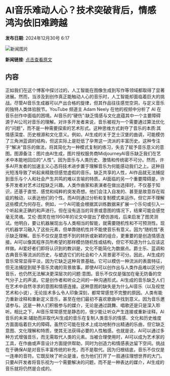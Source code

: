 # AI音乐难动人心？技术突破背后，情感鸿沟依旧难跨越

**发布日期**: 2024年12月30号 6:17

![新闻图片](https://pic.chinaz.com/picmap/202305191742080959_1.jpg)

**新闻链接**: [点击查看原文](https://www.aibase.com/zh/news/14351)

## 内容

正如我们在这个博客中探讨过的，人工智能在图像生成到写作等领域都取得了显著进展。然而，当涉及到创作真正能触动人心的音乐时，人工智能却面临着巨大的挑战。尽管AI音乐生成器可以产出合格的旋律，但其作品往往感觉空洞，与定义音乐的独特人类体验脱节。YouTube 频道主 Adam Neely 在他的视频中分析了 AI 在音乐创作中面临的困境。AI音乐的“硬伤”:缺乏情感与文化底蕴其中一个主要障碍源于AI公司对音乐的理解。对许多开发者来说，音乐被视为一个需要通过算法优化的“问题”，而不是一种需要探索的艺术形式。这种思维方式剥夺了音乐的本质:其情感深度、历史根源和文化意义。例如，AI生成的关于芝士汉堡的曲调，可能模仿了三角洲蓝调的结构，但这实际上是贬低了孕育这一流派的丰富历史。这种专注于“解决”音乐的做法，将其简化为一种模式复制的练习，失去了赋予音乐意义的意图。图源备注：图片由AI生成，图片授权服务商MidjourneyAI音乐缺乏我们在艺术中本能地回应的“人性”。因为音乐与人类历史、激情和传统密不可分。然而，许多AI开发者的加速主义心态将技术进步置于理解音乐为何能感动我们之上。这种目光短浅导致了听起来精致但感觉虚假的音乐。缺乏共享的人性，AI作品就无法捕捉到音乐与个人和社会产生共鸣的难以言喻的特质。AI面临的另一个重要障碍是，许多开发者对艺术过程缺乏兴趣。人类作曲家和表演者在做出选择时，不仅基于知识，还基于直觉、感觉和纯粹的突发奇想。他们会注入自发的、甚至是故意存在瑕疵的触动，以表达他们的个性。而AI则通过分析和复制模式来运作。但它并不理解这些模式为何存在。例如，一个AI可能会根据其训练数据来扩展一个乐句或引入一个听起来正确的和声进行。但在没有适当的背景或意图的情况下，结果可能会感觉毫无灵魂。艾伦·图灵在他1950年的论文中提出了模仿游戏，后来启发了图灵测试。他明白，要让机器展现出与人类相当的智能，就需要随机性和不可预测性。现代机器学习融入了这些元素，但单靠随机性并不能使音乐有意义。因为“随机性”表示缺乏理解。音乐不仅仅是意想不到的转折或新颖的组合，更重要的是创造情感连接。AI可以像其程序员所希望的那样模仿随机性或结构，但它不知道为什么应该这样做。AI爱好者们即将认识到的教训是，文化不能简化为数据点。爵士乐、蓝调和古典音乐等流派的历史，与塑造它们的社会和个人背景密不可分。因此，AI生成的音乐常常显得平淡，因为它缺乏这种背景基础。它可以模仿一种流派的表面特征，但无法捕捉到赋予音乐灵魂的背景故事。即使AI可以创作出与人类作品难以区分的音乐，也仍然无法解决更深层次的问题:意图。音乐不仅仅是强加在毫无防备的空气分子上的声波。它是创作者和听众之间的一种沟通形式。AI生成的音乐缺乏人们在艺术中自然寻求的意图和情感连接。这种意图的缺失是为什么AI音乐（以及视觉艺术和小说），无论技术多么令人印象深刻，都常常感觉不完整的原因。人类有能力重新诠释和重新定义音乐，甚至在他们最初不喜欢歌曲中找到意义。因为音乐邀请参与。这是一种人们积极参与的媒介，无论是通过跳舞、唱歌还是只是深入聆听。相比之下，AI音乐常常感觉是静态的，很少能让听众产生连接或重新诠释。AI音乐的未来:辅助而非取代AI生成的音乐在复制人类音乐的情感、文化和历史维度方面面临着巨大的障碍。虽然它可能在技术上成功地制作出精通的乐曲，但它缺乏意图、文化理解和特质，使其无法获得必要的人性触感。也就是说，AI可以通过多种方式增强音乐，而无需取代人类的元素。当被合理使用时，AI可以成为艺术家的工具，在作曲或声音设计方面提供帮助，同时为创造力和情感表达留下空间。挑战在于确保AI是对音乐丰富传统的补充，而不是取代。因为归根结底，音乐不仅仅是一连串的音符。它既反映了听众是谁，也为他们打开了一扇通往理想世界的大门。只要AI开发者将音乐视为一个需要解决的问题，而不是一种表达的媒介，AI生成的音乐就将仍然是合成的。
